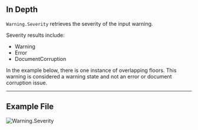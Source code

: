 ## In Depth
`Warning.Severity` retrieves the severity of the input warning.

Severity results include:
- Warning
- Error
- DocumentCorruption

In the example below, there is one instance of overlapping floors. This warning is considered a warning state and not an error or document corruption issue.
___
## Example File

![Warning.Severity](./Revit.Application.Warning.Severity_img.jpg)